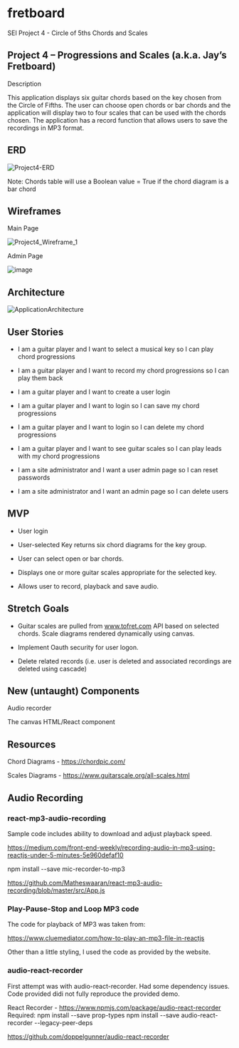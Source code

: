 # fretboard
SEI Project 4 - Circle of 5ths Chords and Scales

## Project 4 – Progressions and Scales (a.k.a. Jay’s Fretboard)

Description

This application displays six guitar chords based on the key chosen from the Circle of Fifths.  The user can choose open chords or bar chords and the application will display two to four scales that can be used with the chords chosen.  The application has a record function that allows users to save the recordings in MP3 format.

## ERD


![Project4-ERD](https://user-images.githubusercontent.com/8105789/141372697-2b7ef527-d6ae-4c50-98f7-486d3787dd95.png)





Note: Chords table will use a Boolean value = True if the chord diagram is a bar chord

## Wireframes

Main Page

![Project4_Wireframe_1](https://user-images.githubusercontent.com/8105789/141023630-021db5fd-a68f-440a-963e-2952e14f70b5.png)

Admin Page

![image](https://user-images.githubusercontent.com/8105789/141022241-86656f1e-7593-4eb6-b2b3-4a67d686d14c.png)


## Architecture


![ApplicationArchitecture](https://user-images.githubusercontent.com/8105789/142795717-14b09920-a319-4616-99e7-8bb4f78b2d19.png)



## User Stories

* I am a guitar player and I want to select a musical key so I can play chord progressions

* I am a guitar player and I want to record my chord progressions so I can play them back

* I am a guitar player and I want to create a user login

* I am a guitar player and I want to login so I can save my chord progressions

* I am a guitar player and I want to login so I can delete my chord progressions

* I am a guitar player and I want to see guitar scales so I can play leads with my chord progressions

* I am a site administrator and I want a user admin page so I can reset passwords

* I am a site administrator and I want an admin page so I can delete users



## MVP

* User login

* User-selected Key returns six chord diagrams for the key group.

* User can select open or bar chords.

* Displays one or more guitar scales appropriate for the selected key.

* Allows user to record, playback and save audio.


## Stretch Goals

* Guitar scales are pulled from www.tofret.com API based on selected chords.  Scale diagrams rendered dynamically using canvas.

* Implement Oauth security for user logon.

* Delete related records (i.e. user is deleted and associated recordings are deleted using cascade)


## New (untaught) Components

Audio recorder

The canvas HTML/React component


## Resources

Chord Diagrams - https://chordpic.com/

Scales Diagrams - https://www.guitarscale.org/all-scales.html


## Audio Recording

### react-mp3-audio-recording
Sample code includes ability to download and adjust playback speed.

https://medium.com/front-end-weekly/recording-audio-in-mp3-using-reactjs-under-5-minutes-5e960defaf10

npm install --save mic-recorder-to-mp3

https://github.com/Matheswaaran/react-mp3-audio-recording/blob/master/src/App.js

### Play-Pause-Stop and Loop MP3 code

The code for playback of MP3 was taken from:

https://www.cluemediator.com/how-to-play-an-mp3-file-in-reactjs

Other than a little styling, I used the code as provided by the website.


### audio-react-recorder
First attempt was with audio-react-recorder.  Had some dependency issues.  Code provided didi not fully reproduce the provided demo.

React Recorder - https://www.npmjs.com/package/audio-react-recorder
	Required:
		npm install --save prop-types
		npm install --save audio-react-recorder --legacy-peer-deps

https://github.com/doppelgunner/audio-react-recorder

